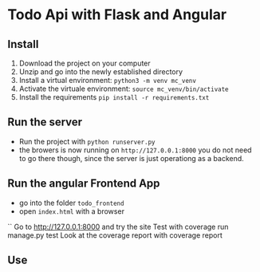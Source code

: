 # Todo Api with Flask and Angular

## Install
1. Download the project on your computer
2. Unzip and go into the newly established directory
3. Install a virtual environment: `python3 -m venv mc_venv`
4. Activate the virtuale environment: `source mc_venv/bin/activate`
5. Install the requirements `pip install -r requirements.txt`

## Run the server
- Run the project with `python runserver.py`
- the browers is now running on `http://127.0.0.1:8000`
you do not need to go there though, since the server is just operationg as a
backend.

## Run the angular Frontend App
- go into the folder `todo_frontend`
- open `index.html` with a browser






``
Go to http://127.0.0.1:8000 and try the site
Test with coverage run manage.py test
Look at the coverage report with coverage report

## Use

